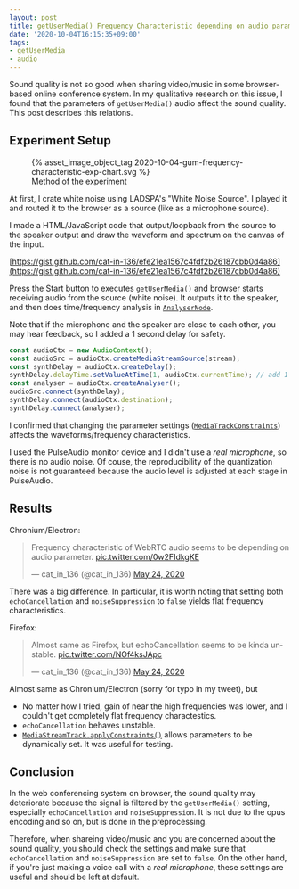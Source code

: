 ```yaml
---
layout: post
title: getUserMedia() Frequency Characteristic depending on audio parameters
date: '2020-10-04T16:15:35+09:00'
tags:
- getUserMedia
- audio
---
```

Sound quality is not so good when sharing video/music in some browser-based online conference system.
In my qualitative research on this issue, I found that the parameters of `getUserMedia()` audio affect the sound quality.
This post describes this relations.

## Experiment Setup

<figure> {% asset_image_object_tag 2020-10-04-gum-frequency-characteristic-exp-chart.svg %}
<figcaption>Method of the experiment</figcaption>
</figure>

At first, I crate white noise using LADSPA's "White Noise Source".
I played it and routed it to the browser as a source (like as a microphone source).

I made a HTML/JavaScript code that output/loopback from the source to the speaker output and draw the waveform and spectrum on the canvas of the input.

[https://gist.github.com/cat-in-136/efe21ea1567c4fdf2b26187cbb0d4a86](https://gist.github.com/cat-in-136/efe21ea1567c4fdf2b26187cbb0d4a86)

Press the Start button to executes `getUserMedia()` and browser starts receiving audio from the source (white noise).
It outputs it to the speaker, and then does time/frequency analysis in [`AnalyserNode`](https://developer.mozilla.org/en-US/docs/Web/API/AnalyserNode).

Note that if the microphone and the speaker are close to each other, you may hear feedback, so I added a 1 second delay for safety.

```javascript
const audioCtx = new AudioContext();
const audioSrc = audioCtx.createMediaStreamSource(stream);
const synthDelay = audioCtx.createDelay();
synthDelay.delayTime.setValueAtTime(1, audioCtx.currentTime); // add 1 sec delay for safety.
const analyser = audioCtx.createAnalyser();
audioSrc.connect(synthDelay);
synthDelay.connect(audioCtx.destination);
synthDelay.connect(analyser);
```

I confirmed that changing the parameter settings ([`MediaTrackConstraints`](https://developer.mozilla.org/en-US/docs/Web/API/MediaTrackConstraints)) affects the waveforms/frequency characteristics.

I used the PulseAudio monitor device and I didn't use a *real microphone*, so there is no audio noise.
Of couse, the reproducibility of the quantization noise is not guaranteed because the audio level is adjusted at each stage in PulseAudio.

## Results

Chronium/Electron:

<blockquote class="twitter-tweet" data-conversation="none" data-dnt="true" data-theme="light"><p lang="en" dir="ltr">Frequency characteristic of WebRTC audio seems to be depending on audio parameter. <a href="https://t.co/0w2FIdkgKE">pic.twitter.com/0w2FIdkgKE</a></p>&mdash; cat_in_136 (@cat_in_136) <a href="https://twitter.com/cat_in_136/status/1264489740738297857?ref_src=twsrc%5Etfw">May 24, 2020</a></blockquote> <script async="async" src="https://platform.twitter.com/widgets.js" charset="utf-8"></script>

There was a big difference. In particular, it is worth noting that setting both `echoCancellation` and `noiseSuppression` to `false` yields flat frequency characteristics.



Firefox:

<blockquote class="twitter-tweet" data-conversation="none" data-dnt="true"><p lang="en" dir="ltr">Almost same as Firefox, but echoCancellation seems to be kinda unstable. <a href="https://t.co/NOf4ksJApc">pic.twitter.com/NOf4ksJApc</a></p>&mdash; cat_in_136 (@cat_in_136) <a href="https://twitter.com/cat_in_136/status/1264558026343628800?ref_src=twsrc%5Etfw">May 24, 2020</a></blockquote> <script async="async" src="https://platform.twitter.com/widgets.js" charset="utf-8"></script>

Almost same as Chronium/Electron (sorry for typo in my tweet), but

 * No matter how I tried, gain of near the high frequencies was lower, and I couldn't get completely flat frequency charactestics.
 * `echoCancellation` behaves unstable.
 * [`MediaStreamTrack.applyConstraints()`](https://developer.mozilla.org/en-US/docs/Web/API/MediaStreamTrack/applyConstraints) allows parameters to be dynamically set. It was useful for testing.

## Conclusion

In the web conferencing system on browser, the sound quality may deteriorate because the signal is filtered by the `getUserMedia()` setting, especially `echoCancellation` and `noiseSuppression`.
It is not due to the opus encoding and so on, but is done in the preprocessing.

Therefore, when shareing video/music and you are concerned about the sound quality, you should check the settings and make sure that `echoCancellation` and `noiseSuppression` are set to `false`.
On the other hand, if you're just making a voice call with a *real microphone*, these settings are useful and should be left at default.
